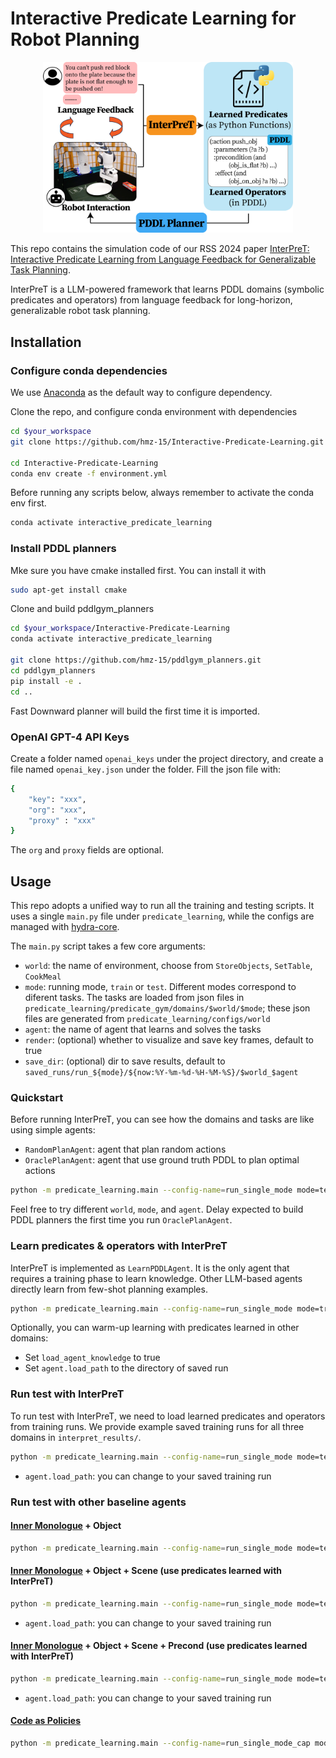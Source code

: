 # Interactive Predicate Learning for Robot Planning

<p align="center">
  <img width="400" src="assets/teaser.png">
</p>

This repo contains the simulation code of our RSS 2024 paper [InterPreT: Interactive Predicate Learning from Language Feedback for Generalizable Task Planning](https://interpret-robot.github.io/).

InterPreT is a LLM-powered framework that learns PDDL domains (symbolic predicates and operators) from language feedback for long-horizon, generalizable robot task planning.

## Installation

### Configure conda dependencies

We use [Anaconda](https://www.anaconda.com/) as the default way to configure dependency.

Clone the repo, and configure conda environment with dependencies

```bash
cd $your_workspace
git clone https://github.com/hmz-15/Interactive-Predicate-Learning.git

cd Interactive-Predicate-Learning
conda env create -f environment.yml
```

Before running any scripts below, always remember to activate the conda env first.

```bash
conda activate interactive_predicate_learning
```

### Install PDDL planners

Mke sure you have cmake installed first. You can install it with

```bash
sudo apt-get install cmake
```

Clone and build pddlgym_planners

```bash
cd $your_workspace/Interactive-Predicate-Learning
conda activate interactive_predicate_learning

git clone https://github.com/hmz-15/pddlgym_planners.git
cd pddlgym_planners
pip install -e .
cd ..
```

Fast Downward planner will build the first time it is imported.

### OpenAI GPT-4 API Keys

Create a folder named `openai_keys` under the project directory, and create a file named `openai_key.json` under the folder. Fill the json file with:

```bash
{
    "key": "xxx",
    "org": "xxx",
    "proxy" : "xxx"
}
```

The `org` and `proxy` fields are optional.

## Usage

This repo adopts a unified way to run all the training and testing scripts. It uses a single `main.py` file under `predicate_learning`, while the configs are managed with [hydra-core](https://hydra.cc/docs/intro/).

The `main.py` script takes a few core arguments:

- `world`: the name of environment, choose from `StoreObjects`, `SetTable`, `CookMeal`
- `mode`: running mode, `train` or `test`. Different modes correspond to diferent tasks. The tasks are loaded from json files in `predicate_learning/predicate_gym/domains/$world/$mode`; these json files are generated from `predicate_learning/configs/world`
- `agent`: the name of agent that learns and solves the tasks
- `render`: (optional) whether to visualize and save key frames, default to true
- `save_dir`: (optional) dir to save results, default to `saved_runs/run_${mode}/${now:%Y-%m-%d-%H-%M-%S}/$world_$agent`

### Quickstart

Before running InterPreT, you can see how the domains and tasks are like using simple agents:

- `RandomPlanAgent`: agent that plan random actions
- `OraclePlanAgent`: agent that use ground truth PDDL to plan optimal actions

```bash
python -m predicate_learning.main --config-name=run_single_mode mode=test world=StoreObjects render=true agent=OraclePlanAgent
```

Feel free to try different `world`, `mode`, and `agent`. Delay expected to build PDDL planners the first time you run `OraclePlanAgent`.

### Learn predicates & operators with InterPreT

InterPreT is implemented as `LearnPDDLAgent`. It is the only agent that requires a training phase to learn knowledge. Other LLM-based agents directly learn from few-shot planning examples.

```bash
python -m predicate_learning.main --config-name=run_single_mode mode=train world=StoreObjects render=true agent=LearnPDDLAgent
```

Optionally, you can warm-up learning with predicates learned in other domains:

- Set `load_agent_knowledge` to true
- Set `agent.load_path` to the directory of saved run

### Run test with InterPreT

To run test with InterPreT, we need to load learned predicates and operators from training runs. We provide example saved training runs for all three domains in `interpret_results/`.

```bash
python -m predicate_learning.main --config-name=run_single_mode mode=test world=StoreObjects agent=LearnPDDLAgent render=true agent.load_path=interpret_results/StoreObjects_LearnPDDLAgent
```

- `agent.load_path`: you can change to your saved training run

### Run test with other baseline agents

#### [Inner Monologue](https://innermonologue.github.io/) + Object

```bash
python -m predicate_learning.main --config-name=run_single_mode mode=test world=StoreObjects agent=LLMPlanAgent render=true agent.use_learned_predicates=false agent.use_few_shot_demos=true
```

#### [Inner Monologue](https://innermonologue.github.io/) + Object + Scene (use predicates learned with InterPreT)

```bash
python -m predicate_learning.main --config-name=run_single_mode mode=test world=StoreObjects agent=LLMPlanAgent render=true agent.load_path=interpret_results/StoreObjects_LearnPDDLAgent agent.use_few_shot_demos=true agent.use_both_text_and_predicates=true
```

- `agent.load_path`: you can change to your saved training run

#### [Inner Monologue](https://innermonologue.github.io/) + Object + Scene + Precond (use predicates learned with InterPreT)

```bash
python -m predicate_learning.main --config-name=run_single_mode mode=test world=StoreObjects agent=LLMPlanPrecondAgent render=true agent.load_path=interpret_results/StoreObjects_LearnPDDLAgent agent.use_few_shot_demos=true agent.use_both_text_and_predicates=true
```

- `agent.load_path`: you can change to your saved training run

#### [Code as Policies](https://code-as-policies.github.io/)

```bash
python -m predicate_learning.main --config-name=run_single_mode_cap mode=test world=StoreObjects agent=CaPAgent render=true
```
